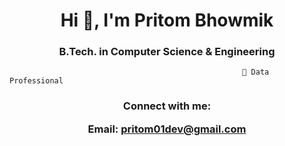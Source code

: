 <h1 align="center">Hi 👋, I'm Pritom Bhowmik</h1>
<h3 align="center"> B.Tech. in Computer Science & Engineering </h3>


                                                        🔭 Data Professional



<h3 align="center">Connect with me:

Email: pritom01dev@gmail.com </h3>
<p align="center">
</p>








